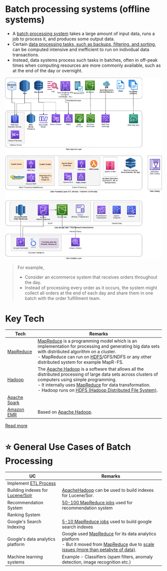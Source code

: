 # Batch processing systems (offline systems)
- A [batch processing system](https://aws.amazon.com/what-is/batch-processing/) takes a large amount of input data, runs a job to process it, and produces some output data.
- Certain [data processing tasks, such as backups, filtering, and sorting](https://aws.amazon.com/what-is/batch-processing/), can be computed intensive and inefficient to run on individual data transactions.
- Instead, data systems process such tasks in batches, often in off-peak times when computing resources are more commonly available, such as at the end of the day or overnight.

![](../../Data-Architecture-ETL-Ingestion-Processing-Analytics.png)

> For example,
> - Consider an ecommerce system that receives orders throughout the day.
> - Instead of processing every order as it occurs, the system might collect all orders at the end of each day and share them in one batch with the order fulfillment team.

# Key Tech

| Tech                                                                                                    | Remarks                                                                                                                                                                                                                                                                                                                                              |
|---------------------------------------------------------------------------------------------------------|------------------------------------------------------------------------------------------------------------------------------------------------------------------------------------------------------------------------------------------------------------------------------------------------------------------------------------------------------|
| [MapReduce](Glossaries/MapReduce.md)                                                                               | [MapReduce](Glossaries/MapReduce.md) is a programming model which is an implementation for processing and generating big data sets with distributed algorithm on a cluster.<br/>- MapReduce can run on [HDFS](../../../11_FileStorageServicesHDFS/ApacheHDFS.md)/GFS/NDFS or any other distributed system for example MapR-FS.                                                         |
| [Hadoop](../../ApacheHadoop/Readme.md)                                                                        | The [Apache Hadoop](../../ApacheHadoop/Readme.md) is a software that allows all the distributed processing of large data sets across clusters of computers using simple programming.<br/>- It internally uses [MapReduce](Glossaries/MapReduce.md) for data transformation.<br/>- Hadoop runs on [HDFS (Hadoop Distributed File System)](../../../11_FileStorageServicesHDFS/ApacheHDFS.md). |
| [Apache Spark](../ApacheSpark.md)                                                      |                                                                                                                                                                                                                                                                                                                                                      |
| [Amazon EMR](../../../2_AWSServices/10_BigDataServices/ETLServices/BatchProcessing/AmazonEMR.md) | Based on [Apache Hadoop](../../ApacheHadoop/Readme.md).                                                                                                                                                                                                                                                                                                    |

[Read more](https://www.geeksforgeeks.org/difference-between-hadoop-and-mapreduce/)

# :star: General Use Cases of Batch Processing

| UC                                                                                     | Remarks                                                                                                                                                                                                                                                                                            |
|----------------------------------------------------------------------------------------|----------------------------------------------------------------------------------------------------------------------------------------------------------------------------------------------------------------------------------------------------------------------------------------------------|
| Implement [ETL Process](../Readme.md)                                   |                                                                                                                                                                                                                                                                                                    |
| Building indexes for [Lucene/Solr](../../../3_DatabaseServices/9_Search-Databases/Readme.md) | [ApacheHadoop](../../ApacheHadoop/Readme.md) can be used to build indexes for Lucene/Sor.                                                                                                                                                                                                                |
| Recommendation System                                                                  | [50-100 MapReduce jobs](Glossaries/MapReduce.md) used for recommendation system                                                                                                                                                                                                                               |
| Ranking System                                                                         |                                                                                                                                                                                                                                                                                                    |
| Google's Search Indexing                                                               | [5-10 MapReduce jobs](Glossaries/MapReduce.md) used to build google search indexes                                                                                                                                                                                                                            |
| Google's data analytics platform                                                       | Google used [MapReduce](Glossaries/MapReduce.md) for its data analytics platform<br/>- But it moved from [MapReduce](Glossaries/MapReduce.md) due to [scale issues (more than petabyte of data)](https://www.datacenterknowledge.com/archives/2014/06/25/google-dumps-mapreduce-favor-new-hyper-scale-analytics-system). |
| Machine learning systems                                                               | Example - Classifiers (spam filters, anomaly detection, image recognition etc.)                                                                                                                                                                                                                    |